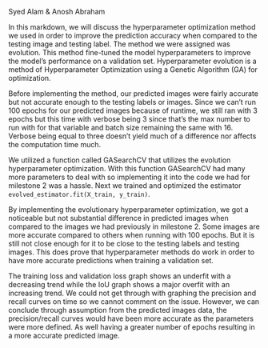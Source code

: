 Syed Alam & Anosh Abraham


In this markdown, we will discuss the hyperparameter optimization method we used in order to improve the prediction accuracy when compared to the testing image and testing label. The method we were assigned was evolution. This method fine-tuned the model hyperparameters to improve the model’s performance on a validation set. Hyperparameter evolution is a method of Hyperparameter Optimization using a Genetic Algorithm (GA) for optimization.

Before implementing the method, our predicted images were fairly accurate but not accurate enough to the testing labels or images. Since we can’t run 100 epochs for our predicted images because of runtime, we still ran with 3 epochs but this time with verbose being 3 since that’s the max number to run with for that variable and batch size remaining the same with 16. Verbose being equal to three doesn’t yield much of a difference nor affects the computation time much. 

We utilized a function called GASearchCV that utilizes the evolution hyperparameter optimization. With this function GASearchCV had many more parameters to deal with so implementing it into the code we had for milestone 2 was a hassle. Next we trained and optimized the estimator `evolved_estimator.fit(X_train, y_train)`.

By implementing the evolutionary hyperparameter optimization, we got a noticeable but not substantial difference in predicted images when compared to the images we had previously in milestone 2. Some images are more accurate compared to others when running with 100 epochs. But it is still not close enough for it to be close to the testing labels and testing images. This does prove that hyperparameter methods do work in order to have more accurate predictions when training a validation set.

The training loss and validation loss graph shows an underfit with a decreasing trend while the IoU graph shows a major overfit with an increasing trend. We could not get through with graphing the precision and recall curves on time so we cannot comment on the issue. However, we can conclude through assumption from the predicted images data, the precision/recall curves would have been more accurate as the parameters were more defined. As well having a greater number of epochs resulting in a more accurate predicted image. 
